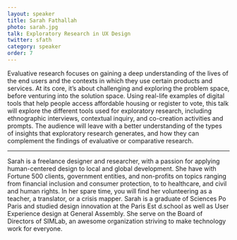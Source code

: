 ```yaml
---
layout: speaker
title: Sarah Fathallah
photo: sarah.jpg
talk: Exploratory Research in UX Design
twitter: sfath
category: speaker
order: 7
---
```


Evaluative research focuses on gaining a deep understanding of the lives of the end users and the contexts in which they use certain products and services. At its core, it’s about challenging and exploring the problem space, before venturing into the solution space. Using real-life examples of digital tools that help people access affordable housing or register to vote, this talk will explore the different tools used for exploratory research, including ethnographic interviews, contextual inquiry, and co-creation activities and prompts. The audience will leave with a better understanding of the types of insights that exploratory research generates, and how they can complement the findings of evaluative or comparative research.

---

Sarah is a freelance designer and researcher, with a passion for applying human-centered design to local and global development. She have with Fortune 500 clients, government entities, and non-profits on topics ranging from financial inclusion and consumer protection, to to healthcare, and civil and human rights. In her spare time, you will find her volunteering as a teacher, a translator, or a crisis mapper. Sarah is a graduate of Sciences Po Paris and studied design innovation at the Paris Est d.school as well as User Experience design at General Assembly. She serve on the Board of Directors of SIMLab, an awesome organization striving to make technology work for everyone.
